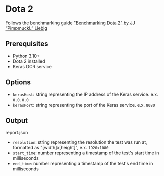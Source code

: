 # Dota 2
Follows the benchmarking guide ["Benchmarking Dota 2" by JJ “PimpmuckL” Liebig](https://medium.com/layerth/benchmarking-dota-2-83c4322b12c0)

## Prerequisites

- Python 3.10+
- Dota 2 installed
- Keras OCR service

## Options

- `kerasHost`: string representing the IP address of the Keras service. e.x. `0.0.0.0` 
- `kerasPort`: string representing the port of the Keras service. e.x. `8080`

## Output

report.json
- `resolution`: string representing the resolution the test was run at, formatted as "[width]x[height]", e.x. `1920x1080`
- `start_time`: number representing a timestamp of the test's start time in milliseconds
- `end_time`: number representing a timestamp of the test's end time in milliseconds